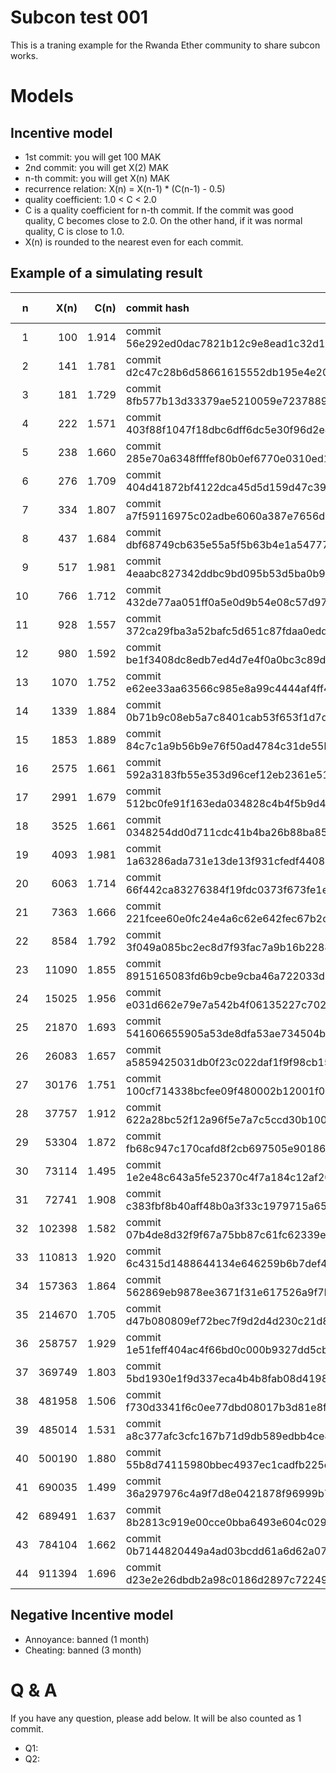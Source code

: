 # Subcon test 001

This is a traning example for the Rwanda Ether community to share subcon works.

# Models

## Incentive model

 * 1st commit: you will get 100 MAK
 * 2nd commit: you will get X(2) MAK
 * n-th commit: you will get X(n) MAK
 * recurrence relation: X(n) = X(n-1) * (C(n-1) - 0.5)
 * quality coefficient: 1.0 < C < 2.0
 * C is a quality coefficient for n-th commit. If the commit was good quality, C becomes close to 2.0. On the other hand, if it was normal quality, C is close to 1.0.
 * X(n) is rounded to the nearest even for each commit.

## Example of a simulating result

| n | X(n) | C(n) | commit hash | balance (MAK) |
|---:|---:|---:|:---| ---:|
| 1 | 100 | 1.914 | commit 56e292ed0dac7821b12c9e8ead1c32d189ab47aa | 100 |
| 2 | 141 | 1.781 | commit d2c47c28b6d58661615552db195e4e20f85c6f24 | 241 |
| 3 | 181 | 1.729 | commit 8fb577b13d33379ae5210059e7237889b1030940 | 422 |
| 4 | 222 | 1.571 | commit 403f88f1047f18dbc6dff6dc5e30f96d2e47a16d | 644 |
| 5 | 238 | 1.660 | commit 285e70a6348ffffef80b0ef6770e0310ed1db47e | 882 |
| 6 | 276 | 1.709 | commit 404d41872bf4122dca45d5d159d47c39d6a71490 | 1158 |
| 7 | 334 | 1.807 | commit a7f59116975c02adbe6060a387e7656d4c147942 | 1492 |
| 8 | 437 | 1.684 | commit dbf68749cb635e55a5f5b63b4e1a5477752ea886 | 1929 |
| 9 | 517 | 1.981 | commit 4eaabc827342ddbc9bd095b53d5ba0b97e3c3a86 | 2446 |
| 10 | 766 | 1.712 | commit 432de77aa051ff0a5e0d9b54e08c57d9787b6729 | 3212 |
| 11 | 928 | 1.557 | commit 372ca29fba3a52bafc5d651c87fdaa0edd09ee0b | 4140 |
| 12 | 980 | 1.592 | commit be1f3408dc8edb7ed4d7e4f0a0bc3c89dc70ecd7 | 5120 |
| 13 | 1070 | 1.752 | commit e62ee33aa63566c985e8a99c4444af4ff4555e43 | 6190 |
| 14 | 1339 | 1.884 | commit 0b71b9c08eb5a7c8401cab53f653f1d7d0a0d234 | 7529 |
| 15 | 1853 | 1.889 | commit 84c7c1a9b56b9e76f50ad4784c31de55bf95152c | 9382 |
| 16 | 2575 | 1.661 | commit 592a3183fb55e353d96cef12eb2361e51123c85d | 11957 |
| 17 | 2991 | 1.679 | commit 512bc0fe91f163eda034828c4b4f5b9d49a5fbd6 | 14948 |
| 18 | 3525 | 1.661 | commit 0348254dd0d711cdc41b4ba26b88ba85fe0a8940 | 18473 |
| 19 | 4093 | 1.981 | commit 1a63286ada731e13de13f931cfedf44088bfe997 | 22566 |
| 20 | 6063 | 1.714 | commit 66f442ca83276384f19fdc0373f673fe1e036983 | 28629 |
| 21 | 7363 | 1.666 | commit 221fcee60e0fc24e4a6c62e642fec67b2c6ed01c | 35992 |
| 22 | 8584 | 1.792 | commit 3f049a085bc2ec8d7f93fac7a9b16b22884e5a4c | 44576 |
| 23 | 11090 | 1.855 | commit 8915165083fd6b9cbe9cba46a722033d9d43f5ee | 55666 |
| 24 | 15025 | 1.956 | commit e031d662e79e7a542b4f06135227c7022ef23c05 | 70691 |
| 25 | 21870 | 1.693 | commit 541606655905a53de8dfa53ae734504b79a5e02e | 92561 |
| 26 | 26083 | 1.657 | commit a5859425031db0f23c022daf1f9f98cb15cb5a56 | 118644 |
| 27 | 30176 | 1.751 | commit 100cf714338bcfee09f480002b12001f09cd70cb | 148820 |
| 28 | 37757 | 1.912 | commit 622a28bc52f12a96f5e7a7c5ccd30b10070d18ce | 186577 |
| 29 | 53304 | 1.872 | commit fb68c947c170cafd8f2cb697505e90186c850c51 | 239881 |
| 30 | 73114 | 1.495 | commit 1e2e48c643a5fe52370c4f7a184c12af2014aa33 | 312995 |
| 31 | 72741 | 1.908 | commit c383fbf8b40aff48b0a3f33c1979715a6599257e | 385736 |
| 32 | 102398 | 1.582 | commit 07b4de8d32f9f67a75bb87c61fc62339e710f719 | 488134 |
| 33 | 110813 | 1.920 | commit 6c4315d1488644134e646259b6b7def435dccd4d | 598947 |
| 34 | 157363 | 1.864 | commit 562869eb9878ee3671f31e617526a9f7b4fb53ed | 756310 |
| 35 | 214670 | 1.705 | commit d47b080809ef72bec7f9d2d4d230c21d8ea4130d | 970980 |
| 36 | 258757 | 1.929 | commit 1e51feff404ac4f66bd0c000b9327dd5cbba23de | 1229737 |
| 37 | 369749 | 1.803 | commit 5bd1930e1f9d337eca4b4b8fab08d4198fa92726 | 1599486 |
| 38 | 481958 | 1.506 | commit f730d3341f6c0ee77dbd08017b3d81e8f967c46e | 2081444 |
| 39 | 485014 | 1.531 | commit a8c377afc3cfc167b71d9db589edbb4ce8d2c56b | 2566458 |
| 40 | 500190 | 1.880 | commit 55b8d74115980bbec4937ec1cadfb225c7a0ffc7 | 3066648 |
| 41 | 690035 | 1.499 | commit 36a297976c4a9f7d8e0421878f96999b743b2238 | 3756683 |
| 42 | 689491 | 1.637 | commit 8b2813c919e00cce0bba6493e604c029d232ab2a | 4446174 |
| 43 | 784104 | 1.662 | commit 0b7144820449a4ad03bcdd61a6d62a074aef1a05 | 5230278 |
| 44 | 911394 | 1.696 | commit d23e2e26dbdb2a98c0186d2897c72249fc26a260 | 6141672 |


## Negative Incentive model

 * Annoyance: banned (1 month)
 * Cheating: banned (3 month)

# Q & A

If you have any question, please add below. It will be also counted as 1 commit. 

 * Q1:
 * Q2:


